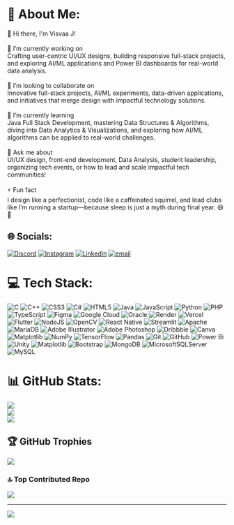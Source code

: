 # 💫 About Me:
👋 Hi there, I'm Visvaa J!<br><br>🔭 I’m currently working on  <br>Crafting user-centric UI/UX designs, building responsive full-stack projects, and exploring AI/ML applications and Power BI dashboards for real-world data analysis.<br><br>👯 I’m looking to collaborate on  <br>Innovative full-stack projects, AI/ML experiments, data-driven applications, and initiatives that merge design with impactful technology solutions.<br><br>🌱 I’m currently learning  <br>Java Full Stack Development, mastering Data Structures & Algorithms, diving into Data Analytics & Visualizations, and exploring how AI/ML algorithms can be applied to real-world challenges.<br><br>💬 Ask me about  <br>UI/UX design, front-end development, Data Analysis, student leadership, organizing tech events, or how to lead and scale impactful tech communities!<br><br>⚡ Fun fact  <br>I design like a perfectionist, code like a caffeinated squirrel, and lead clubs like I’m running a startup—because sleep is just a myth during final year. 😄🚀


## 🌐 Socials:
[![Discord](https://img.shields.io/badge/Discord-%237289DA.svg?logo=discord&logoColor=white)](https://discord.gg/visvaaj) [![Instagram](https://img.shields.io/badge/Instagram-%23E4405F.svg?logo=Instagram&logoColor=white)](https://instagram.com/visvaa.j) [![LinkedIn](https://img.shields.io/badge/LinkedIn-%230077B5.svg?logo=linkedin&logoColor=white)](https://linkedin.com/in/VISVAA) [![email](https://img.shields.io/badge/Email-D14836?logo=gmail&logoColor=white)](mailto:visvaajegadheesvaran@gmail.com) 

# 💻 Tech Stack:
![C](https://img.shields.io/badge/c-%2300599C.svg?style=flat&logo=c&logoColor=white) ![C++](https://img.shields.io/badge/c++-%2300599C.svg?style=flat&logo=c%2B%2B&logoColor=white) ![CSS3](https://img.shields.io/badge/css3-%231572B6.svg?style=flat&logo=css3&logoColor=white) ![C#](https://img.shields.io/badge/c%23-%23239120.svg?style=flat&logo=csharp&logoColor=white) ![HTML5](https://img.shields.io/badge/html5-%23E34F26.svg?style=flat&logo=html5&logoColor=white) ![Java](https://img.shields.io/badge/java-%23ED8B00.svg?style=flat&logo=openjdk&logoColor=white) ![JavaScript](https://img.shields.io/badge/javascript-%23323330.svg?style=flat&logo=javascript&logoColor=%23F7DF1E) ![Python](https://img.shields.io/badge/python-3670A0?style=flat&logo=python&logoColor=ffdd54) ![PHP](https://img.shields.io/badge/php-%23777BB4.svg?style=flat&logo=php&logoColor=white) ![TypeScript](https://img.shields.io/badge/typescript-%23007ACC.svg?style=flat&logo=typescript&logoColor=white) ![Figma](https://img.shields.io/badge/figma-%23F24E1E.svg?style=flat&logo=figma&logoColor=white) ![Google Cloud](https://img.shields.io/badge/GoogleCloud-%234285F4.svg?style=flat&logo=google-cloud&logoColor=white) ![Oracle](https://img.shields.io/badge/Oracle-F80000?style=flat&logo=oracle&logoColor=white) ![Render](https://img.shields.io/badge/Render-%46E3B7.svg?style=flat&logo=render&logoColor=white) ![Vercel](https://img.shields.io/badge/vercel-%23000000.svg?style=flat&logo=vercel&logoColor=white) ![Flutter](https://img.shields.io/badge/Flutter-%2302569B.svg?style=flat&logo=Flutter&logoColor=white) ![NodeJS](https://img.shields.io/badge/node.js-6DA55F?style=flat&logo=node.js&logoColor=white) ![OpenCV](https://img.shields.io/badge/opencv-%23white.svg?style=flat&logo=opencv&logoColor=white) ![React Native](https://img.shields.io/badge/react_native-%2320232a.svg?style=flat&logo=react&logoColor=%2361DAFB) ![Streamlit](https://img.shields.io/badge/Streamlit-%23FE4B4B.svg?style=flat&logo=streamlit&logoColor=white) ![Apache](https://img.shields.io/badge/apache-%23D42029.svg?style=flat&logo=apache&logoColor=white) ![MariaDB](https://img.shields.io/badge/MariaDB-003545?style=flat&logo=mariadb&logoColor=white) ![Adobe Illustrator](https://img.shields.io/badge/adobe%20illustrator-%23FF9A00.svg?style=flat&logo=adobe%20illustrator&logoColor=white) ![Adobe Photoshop](https://img.shields.io/badge/adobe%20photoshop-%2331A8FF.svg?style=flat&logo=adobe%20photoshop&logoColor=white) ![Dribbble](https://img.shields.io/badge/Dribbble-EA4C89?style=flat&logo=dribbble&logoColor=white) ![Canva](https://img.shields.io/badge/Canva-%2300C4CC.svg?style=flat&logo=Canva&logoColor=white) ![Matplotlib](https://img.shields.io/badge/Matplotlib-%23ffffff.svg?style=flat&logo=Matplotlib&logoColor=black) ![NumPy](https://img.shields.io/badge/numpy-%23013243.svg?style=flat&logo=numpy&logoColor=white) ![TensorFlow](https://img.shields.io/badge/TensorFlow-%23FF6F00.svg?style=flat&logo=TensorFlow&logoColor=white) ![Pandas](https://img.shields.io/badge/pandas-%23150458.svg?style=flat&logo=pandas&logoColor=white) ![Git](https://img.shields.io/badge/git-%23F05033.svg?style=flat&logo=git&logoColor=white) ![GitHub](https://img.shields.io/badge/github-%23121011.svg?style=flat&logo=github&logoColor=white) ![Power Bi](https://img.shields.io/badge/power_bi-F2C811?style=flat&logo=powerbi&logoColor=black) ![Unity](https://img.shields.io/badge/unity-%23000000.svg?style=flat&logo=unity&logoColor=white) ![Matplotlib](https://img.shields.io/badge/Matplotlib-%23ffffff.svg?style=flat&logo=Matplotlib&logoColor=black) ![Bootstrap](https://img.shields.io/badge/bootstrap-%238511FA.svg?style=flat&logo=bootstrap&logoColor=white) ![MongoDB](https://img.shields.io/badge/MongoDB-%234ea94b.svg?style=flat&logo=mongodb&logoColor=white) ![MicrosoftSQLServer](https://img.shields.io/badge/Microsoft%20SQL%20Server-CC2927?style=flat&logo=microsoft%20sql%20server&logoColor=white) ![MySQL](https://img.shields.io/badge/mysql-4479A1.svg?style=flat&logo=mysql&logoColor=white)
# 📊 GitHub Stats:
![](https://github-readme-stats.vercel.app/api?username=Visvaajv&theme=highcontrast&hide_border=false&include_all_commits=true&count_private=true)<br/>
![](https://nirzak-streak-stats.vercel.app/?user=Visvaajv&theme=highcontrast&hide_border=false)<br/>
![](https://github-readme-stats.vercel.app/api/top-langs/?username=Visvaajv&theme=highcontrast&hide_border=false&include_all_commits=true&count_private=true&layout=compact)

## 🏆 GitHub Trophies
![](https://github-profile-trophy.vercel.app/?username=Visvaajv&theme=radical&no-frame=false&no-bg=false&margin-w=4)

### 🔝 Top Contributed Repo
![](https://github-contributor-stats.vercel.app/api?username=Visvaajv&limit=5&theme=highcontrast&combine_all_yearly_contributions=true)

---
[![](https://visitcount.itsvg.in/api?id=Visvaajv&icon=0&color=0)](https://visitcount.itsvg.in)

<!-- Proudly created with GPRM ( https://gprm.itsvg.in ) -->
